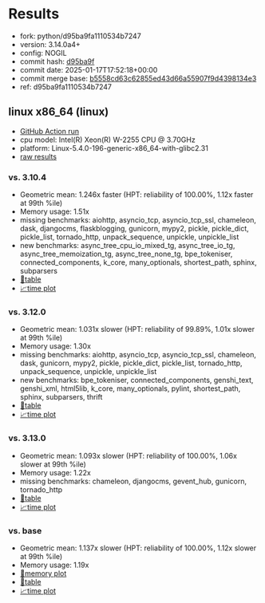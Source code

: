 # Results

- fork: python/d95ba9fa1110534b7247
- version: 3.14.0a4+
- config: NOGIL
- commit hash: [d95ba9f](https://github.com/python/cpython/commit/d95ba9f)
- commit date: 2025-01-17T17:52:18+00:00
- commit merge base: [b5558cd63c62855ed43d66a55907f9d4398134e3](https://github.com/python/cpython/commit/b5558cd63c62855ed43d66a55907f9d4398134e3)
- ref: d95ba9fa1110534b7247

## linux x86_64 (linux)

- [GitHub Action run](https://github.com/faster-cpython/benchmarking/actions/runs/12836103861)
- cpu model: Intel(R) Xeon(R) W-2255 CPU @ 3.70GHz
- platform: Linux-5.4.0-196-generic-x86_64-with-glibc2.31
- [raw results](bm-20250117-linux-x86_64-python-d95ba9fa1110534b7247-3.14.0a4%2B-d95ba9f.json)

### vs. 3.10.4

- Geometric mean: 1.246x faster (HPT: reliability of 100.00%, 1.12x faster at 99th %ile)
- Memory usage: 1.51x
- missing benchmarks: aiohttp, asyncio_tcp, asyncio_tcp_ssl, chameleon, dask, djangocms, flaskblogging, gunicorn, mypy2, pickle, pickle_dict, pickle_list, tornado_http, unpack_sequence, unpickle, unpickle_list
- new benchmarks: async_tree_cpu_io_mixed_tg, async_tree_io_tg, async_tree_memoization_tg, async_tree_none_tg, bpe_tokeniser, connected_components, k_core, many_optionals, shortest_path, sphinx, subparsers
- [📄table](bm-20250117-linux-x86_64-python-d95ba9fa1110534b7247-3.14.0a4%2B-d95ba9f-vs-3.10.4.md)
- [📈time plot](bm-20250117-linux-x86_64-python-d95ba9fa1110534b7247-3.14.0a4%2B-d95ba9f-vs-3.10.4.svg)

### vs. 3.12.0

- Geometric mean: 1.031x slower (HPT: reliability of 99.89%, 1.01x slower at 99th %ile)
- Memory usage: 1.30x
- missing benchmarks: aiohttp, asyncio_tcp, asyncio_tcp_ssl, chameleon, dask, gunicorn, mypy2, pickle, pickle_dict, pickle_list, tornado_http, unpack_sequence, unpickle, unpickle_list
- new benchmarks: bpe_tokeniser, connected_components, genshi_text, genshi_xml, html5lib, k_core, many_optionals, pylint, shortest_path, sphinx, subparsers, thrift
- [📄table](bm-20250117-linux-x86_64-python-d95ba9fa1110534b7247-3.14.0a4%2B-d95ba9f-vs-3.12.0.md)
- [📈time plot](bm-20250117-linux-x86_64-python-d95ba9fa1110534b7247-3.14.0a4%2B-d95ba9f-vs-3.12.0.svg)

### vs. 3.13.0

- Geometric mean: 1.093x slower (HPT: reliability of 100.00%, 1.06x slower at 99th %ile)
- Memory usage: 1.22x
- missing benchmarks: chameleon, djangocms, gevent_hub, gunicorn, tornado_http
- [📄table](bm-20250117-linux-x86_64-python-d95ba9fa1110534b7247-3.14.0a4%2B-d95ba9f-vs-3.13.0.md)
- [📈time plot](bm-20250117-linux-x86_64-python-d95ba9fa1110534b7247-3.14.0a4%2B-d95ba9f-vs-3.13.0.svg)

### vs. base

- Geometric mean: 1.137x slower (HPT: reliability of 100.00%, 1.12x slower at 99th %ile)
- Memory usage: 1.19x
- [🧠memory plot](bm-20250117-linux-x86_64-python-d95ba9fa1110534b7247-3.14.0a4%2B-d95ba9f-vs-base-mem.svg)
- [📄table](bm-20250117-linux-x86_64-python-d95ba9fa1110534b7247-3.14.0a4%2B-d95ba9f-vs-base.md)
- [📈time plot](bm-20250117-linux-x86_64-python-d95ba9fa1110534b7247-3.14.0a4%2B-d95ba9f-vs-base.svg)

